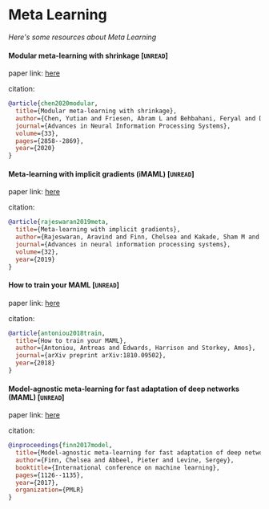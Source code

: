 # Meta Learning
*Here's some resources about Meta Learning*



#### Modular meta-learning with shrinkage [`UNREAD`]

paper link: [here](https://proceedings.neurips.cc/paper/2020/file/1e04b969bf040acd252e1faafb51f829-Paper.pdf)

citation: 
```bibtex
@article{chen2020modular,
  title={Modular meta-learning with shrinkage},
  author={Chen, Yutian and Friesen, Abram L and Behbahani, Feryal and Doucet, Arnaud and Budden, David and Hoffman, Matthew and de Freitas, Nando},
  journal={Advances in Neural Information Processing Systems},
  volume={33},
  pages={2858--2869},
  year={2020}
}
```
    


#### Meta-learning with implicit gradients (iMAML) [`UNREAD`]

paper link: [here](https://proceedings.neurips.cc/paper_files/paper/2019/file/072b030ba126b2f4b2374f342be9ed44-Paper.pdf)

citation: 
```bibtex
@article{rajeswaran2019meta,
  title={Meta-learning with implicit gradients},
  author={Rajeswaran, Aravind and Finn, Chelsea and Kakade, Sham M and Levine, Sergey},
  journal={Advances in neural information processing systems},
  volume={32},
  year={2019}
}
```

#### How to train your MAML [`UNREAD`]

paper link: [here](https://arxiv.org/pdf/1810.09502)

citation: 
```bibtex
@article{antoniou2018train,
  title={How to train your MAML},
  author={Antoniou, Antreas and Edwards, Harrison and Storkey, Amos},
  journal={arXiv preprint arXiv:1810.09502},
  year={2018}
}
```
    

#### Model-agnostic meta-learning for fast adaptation of deep networks (MAML) [`UNREAD`]

paper link: [here](http://proceedings.mlr.press/v70/finn17a/finn17a.pdf)

citation: 
```bibtex
@inproceedings{finn2017model,
  title={Model-agnostic meta-learning for fast adaptation of deep networks},
  author={Finn, Chelsea and Abbeel, Pieter and Levine, Sergey},
  booktitle={International conference on machine learning},
  pages={1126--1135},
  year={2017},
  organization={PMLR}
}
```
    